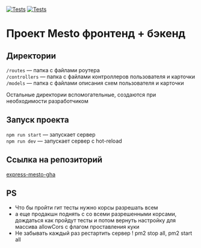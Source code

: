 [![Tests](../../actions/workflows/tests-13-sprint.yml/badge.svg)](../../actions/workflows/tests-13-sprint.yml) [![Tests](../../actions/workflows/tests-14-sprint.yml/badge.svg)](../../actions/workflows/tests-14-sprint.yml)
# Проект Mesto фронтенд + бэкенд


## Директории

`/routes` — папка с файлами роутера  
`/controllers` — папка с файлами контроллеров пользователя и карточки   
`/models` — папка с файлами описания схем пользователя и карточки  
  
Остальные директории вспомогательные, создаются при необходимости разработчиком

## Запуск проекта

`npm run start` — запускает сервер   
`npm run dev` — запускает сервер с hot-reload

## Ссылка на репозиторий
[express-mesto-gha](https://github.com/beez0mbie/express-mesto-gha)

## PS
- Что бы пройти гит тесты нужно корсы разрешать всем
- а еще продакшн поднять с со всеми разрешенными корсами, дождаться как пройдут тесты и потом вернуть настройку для массива allowCors с флагом проставления куки
- Не забывать каждый раз рестартить сервер ! pm2 stop all, pm2 start all
